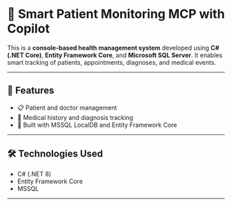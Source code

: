 # 🏥 Smart Patient Monitoring MCP with Copilot

This is a **console-based health management system** developed using **C# (.NET Core)**, **Entity Framework Core**, and **Microsoft SQL Server**. It enables smart tracking of patients, appointments, diagnoses, and  medical events.

---

## 🚀 Features

- 📋 Patient and doctor management
- 🧠 Medical history and diagnosis tracking
- 💾 Built with MSSQL LocalDB and Entity Framework Core

---

## 🛠️ Technologies Used

- C# (.NET 8)
- Entity Framework Core
- MSSQL

---


